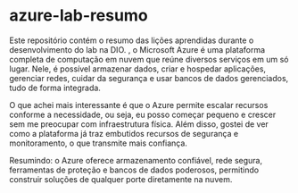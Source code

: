 # azure-lab-resumo
Este repositório contém o resumo das lições aprendidas durante o desenvolvimento do lab na DIO.
, o Microsoft Azure é uma plataforma completa de computação em nuvem que reúne diversos serviços em um só lugar. Nele, é possível armazenar dados, criar e hospedar aplicações, gerenciar redes, cuidar da segurança e usar bancos de dados gerenciados, tudo de forma integrada.

O que achei mais interessante é que o Azure permite escalar recursos conforme a necessidade, ou seja, eu posso começar pequeno e crescer sem me preocupar com infraestrutura física. Além disso, gostei de ver como a plataforma já traz embutidos recursos de segurança e monitoramento, o que transmite mais confiança.

Resumindo: o Azure oferece armazenamento confiável, rede segura, ferramentas de proteção e bancos de dados poderosos, permitindo construir soluções de qualquer porte diretamente na nuvem.
